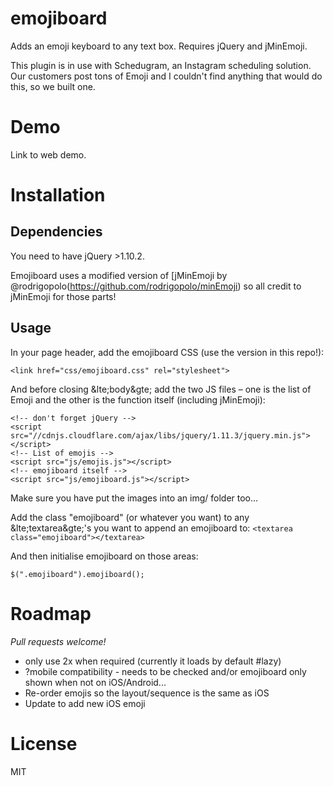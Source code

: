 # emojiboard
Adds an emoji keyboard to any text box. Requires jQuery and jMinEmoji.

This plugin is in use with Schedugram, an Instagram scheduling solution. Our customers post tons of Emoji and I couldn't find anything that would do this, so we built one.

# Demo

Link to web demo.

# Installation
## Dependencies
You need to have jQuery >1.10.2.

Emojiboard uses a modified version of [jMinEmoji by @rodrigopolo(https://github.com/rodrigopolo/minEmoji) so all credit to jMinEmoji for those parts!

## Usage
In your page header, add the emojiboard CSS (use the version in this repo!):
```
<link href="css/emojiboard.css" rel="stylesheet">
```

And before closing &lte;body&gte; add the two JS files – one is the list of Emoji and the other is the function itself (including jMinEmoji):
```
<!-- don't forget jQuery -->
<script src="//cdnjs.cloudflare.com/ajax/libs/jquery/1.11.3/jquery.min.js"></script>
<!-- List of emojis -->
<script src="js/emojis.js"></script>
<!-- emojiboard itself -->
<script src="js/emojiboard.js"></script>

```

Make sure you have put the images into an img/ folder too...

Add the class "emojiboard" (or whatever you want) to any &lte;textarea&gte;'s you want to append an emojiboard to:
`<textarea class="emojiboard"></textarea>`

And then initialise emojiboard on those areas:

`$(".emojiboard").emojiboard();`

# Roadmap
_Pull requests welcome!_

* only use 2x when required (currently it loads by default #lazy)
* ?mobile compatibility - needs to be checked and/or emojiboard only shown when not on iOS/Android...
* Re-order emojis so the layout/sequence is the same as iOS
* Update to add new iOS emoji


# License
MIT